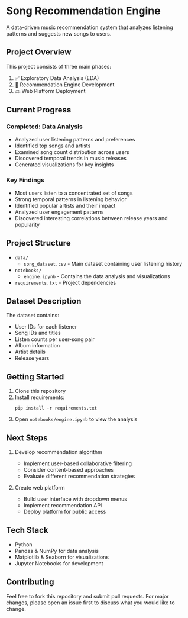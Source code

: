 # Song Recommendation Engine

A data-driven music recommendation system that analyzes listening patterns and suggests new songs to users.

## Project Overview

This project consists of three main phases:
1. ✅ Exploratory Data Analysis (EDA)
2. 🚧 Recommendation Engine Development
3. 🔜 Web Platform Deployment

## Current Progress

### Completed: Data Analysis
- Analyzed user listening patterns and preferences
- Identified top songs and artists
- Examined song count distribution across users
- Discovered temporal trends in music releases
- Generated visualizations for key insights

### Key Findings
- Most users listen to a concentrated set of songs
- Strong temporal patterns in listening behavior
- Identified popular artists and their impact
- Analyzed user engagement patterns
- Discovered interesting correlations between release years and popularity

## Project Structure
- `data/` 
  - `song_dataset.csv` - Main dataset containing user listening history
- `notebooks/`
  - `engine.ipynb` - Contains the data analysis and visualizations
- `requirements.txt` - Project dependencies

## Dataset Description
The dataset contains:
- User IDs for each listener
- Song IDs and titles
- Listen counts per user-song pair
- Album information
- Artist details
- Release years

## Getting Started
1. Clone this repository
2. Install requirements:
   ```
   pip install -r requirements.txt
   ```
3. Open `notebooks/engine.ipynb` to view the analysis

## Next Steps
1. Develop recommendation algorithm
   - Implement user-based collaborative filtering
   - Consider content-based approaches
   - Evaluate different recommendation strategies

2. Create web platform
   - Build user interface with dropdown menus
   - Implement recommendation API
   - Deploy platform for public access

## Tech Stack
- Python
- Pandas & NumPy for data analysis
- Matplotlib & Seaborn for visualizations
- Jupyter Notebooks for development

## Contributing
Feel free to fork this repository and submit pull requests. For major changes, please open an issue first to discuss what you would like to change.
